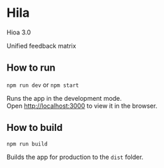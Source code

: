 # Hila

Hioa 3.0

Unified feedback matrix

## How to run

`npm run dev` or `npm start`

Runs the app in the development mode.<br>
Open [http://localhost:3000](http://localhost:3000) to view it in the browser.

## How to build

`npm run build`

Builds the app for production to the `dist` folder.<br>

